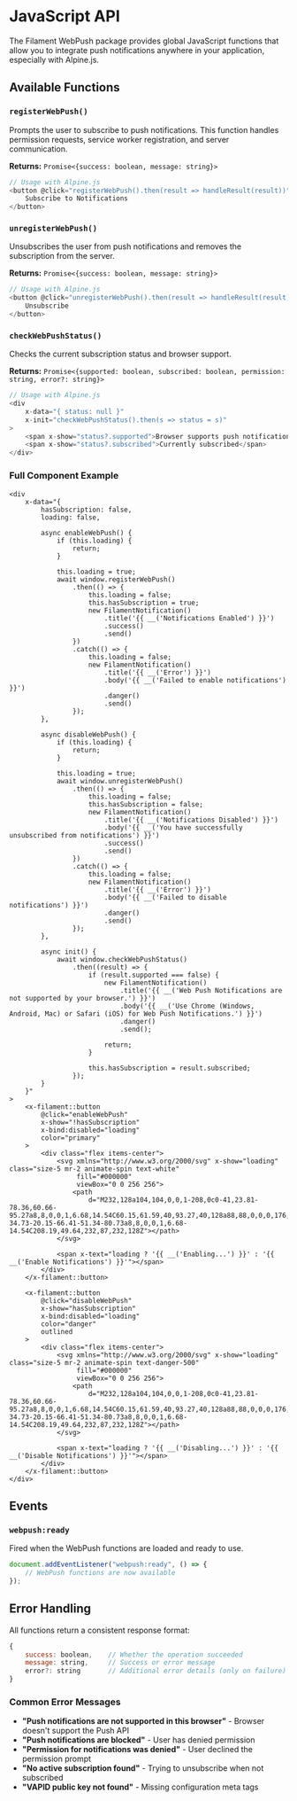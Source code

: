 # JavaScript API

The Filament WebPush package provides global JavaScript functions that allow you to integrate push notifications anywhere in your application, especially with Alpine.js.

## Available Functions

### `registerWebPush()`

Prompts the user to subscribe to push notifications. This function handles permission requests, service worker registration, and server communication.

**Returns:** `Promise<{success: boolean, message: string}>`

```javascript
// Usage with Alpine.js
<button @click="registerWebPush().then(result => handleResult(result))">
    Subscribe to Notifications
</button>
```

### `unregisterWebPush()`

Unsubscribes the user from push notifications and removes the subscription from the server.

**Returns:** `Promise<{success: boolean, message: string}>`

```javascript
// Usage with Alpine.js
<button @click="unregisterWebPush().then(result => handleResult(result))">
    Unsubscribe
</button>
```

### `checkWebPushStatus()`

Checks the current subscription status and browser support.

**Returns:** `Promise<{supported: boolean, subscribed: boolean, permission: string, error?: string}>`

```javascript
// Usage with Alpine.js
<div
    x-data="{ status: null }"
    x-init="checkWebPushStatus().then(s => status = s)"
>
    <span x-show="status?.supported">Browser supports push notifications</span>
    <span x-show="status?.subscribed">Currently subscribed</span>
</div>
```

### Full Component Example

```blade
<div
    x-data="{
        hasSubscription: false,
        loading: false,

        async enableWebPush() {
            if (this.loading) {
                return;
            }

            this.loading = true;
            await window.registerWebPush()
                .then(() => {
                    this.loading = false;
                    this.hasSubscription = true;
                    new FilamentNotification()
                        .title('{{ __('Notifications Enabled') }}')
                        .success()
                        .send()
                })
                .catch(() => {
                    this.loading = false;
                    new FilamentNotification()
                        .title('{{ __('Error') }}')
                        .body('{{ __('Failed to enable notifications') }}')
                        .danger()
                        .send()
                });
        },

        async disableWebPush() {
            if (this.loading) {
                return;
            }

            this.loading = true;
            await window.unregisterWebPush()
                .then(() => {
                    this.loading = false;
                    this.hasSubscription = false;
                    new FilamentNotification()
                        .title('{{ __('Notifications Disabled') }}')
                        .body('{{ __('You have successfully unsubscribed from notifications') }}')
                        .success()
                        .send()
                })
                .catch(() => {
                    this.loading = false;
                    new FilamentNotification()
                        .title('{{ __('Error') }}')
                        .body('{{ __('Failed to disable notifications') }}')
                        .danger()
                        .send()
                });
        },

        async init() {
            await window.checkWebPushStatus()
                .then((result) => {
                    if (result.supported === false) {
                        new FilamentNotification()
                            .title('{{ __('Web Push Notifications are not supported by your browser.') }}')
                            .body('{{ __('Use Chrome (Windows, Android, Mac) or Safari (iOS) for Web Push Notifications.') }}')
                            .danger()
                            .send();

                        return;
                    }

                    this.hasSubscription = result.subscribed;
                });
        }
    }"
>
    <x-filament::button
        @click="enableWebPush"
        x-show="!hasSubscription"
        x-bind:disabled="loading"
        color="primary"
    >
        <div class="flex items-center">
            <svg xmlns="http://www.w3.org/2000/svg" x-show="loading" class="size-5 mr-2 animate-spin text-white"
                 fill="#000000"
                 viewBox="0 0 256 256">
                <path
                    d="M232,128a104,104,0,0,1-208,0c0-41,23.81-78.36,60.66-95.27a8,8,0,0,1,6.68,14.54C60.15,61.59,40,93.27,40,128a88,88,0,0,0,176,0c0-34.73-20.15-66.41-51.34-80.73a8,8,0,0,1,6.68-14.54C208.19,49.64,232,87,232,128Z"></path>
            </svg>

            <span x-text="loading ? '{{ __('Enabling...') }}' : '{{ __('Enable Notifications') }}'"></span>
        </div>
    </x-filament::button>

    <x-filament::button
        @click="disableWebPush"
        x-show="hasSubscription"
        x-bind:disabled="loading"
        color="danger"
        outlined
    >
        <div class="flex items-center">
            <svg xmlns="http://www.w3.org/2000/svg" x-show="loading" class="size-5 mr-2 animate-spin text-danger-500"
                 fill="#000000"
                 viewBox="0 0 256 256">
                <path
                    d="M232,128a104,104,0,0,1-208,0c0-41,23.81-78.36,60.66-95.27a8,8,0,0,1,6.68,14.54C60.15,61.59,40,93.27,40,128a88,88,0,0,0,176,0c0-34.73-20.15-66.41-51.34-80.73a8,8,0,0,1,6.68-14.54C208.19,49.64,232,87,232,128Z"></path>
            </svg>

            <span x-text="loading ? '{{ __('Disabling...') }}' : '{{ __('Disable Notifications') }}'"></span>
        </div>
    </x-filament::button>
</div>
```

## Events

### `webpush:ready`

Fired when the WebPush functions are loaded and ready to use.

```javascript
document.addEventListener("webpush:ready", () => {
    // WebPush functions are now available
});
```

## Error Handling

All functions return a consistent response format:

```javascript
{
    success: boolean,    // Whether the operation succeeded
    message: string,     // Success or error message
    error?: string       // Additional error details (only on failure)
}
```

### Common Error Messages

-   **"Push notifications are not supported in this browser"** - Browser doesn't support the Push API
-   **"Push notifications are blocked"** - User has denied permission
-   **"Permission for notifications was denied"** - User declined the permission prompt
-   **"No active subscription found"** - Trying to unsubscribe when not subscribed
-   **"VAPID public key not found"** - Missing configuration meta tags